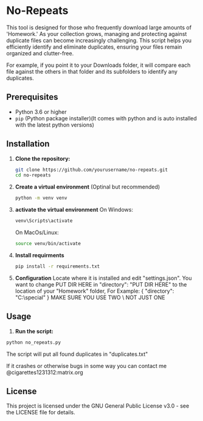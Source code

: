 # No-Repeats
This tool is designed for those who frequently download large amounts of 'Homework.' As your collection grows, managing and protecting against duplicate files can become increasingly challenging. This script helps you efficiently identify and eliminate duplicates, ensuring your files remain organized and clutter-free.


For example, if you point it to your Downloads folder, it will compare each file against the others in that folder and its subfolders to identify any duplicates.

## Prerequisites

- Python 3.6 or higher
- `pip` (Python package installer)(It comes with python and is auto installed with the latest python versions)


## Installation

1. **Clone the repository:**

   ```sh
   git clone https://github.com/yourusername/no-repeats.git
   cd no-repeats

2. **Create a virtual environment** (Optinal but recommended)
   ```sh
   python -m venv venv

3. **activate the virtual environment**
   On Windows:
   ```sh
   venv\Scripts\activate
   ```
   On MacOs/Linux:
   ```sh
   source venv/bin/activate
   
4. **Install requirments**
   ```sh
   pip install -r requirements.txt
   
5. **Configuration**
   Locate where it is installed and edit "settings.json".
   You want to change PUT DIR HERE in "directory": "PUT DIR HERE" to the location of your "Homework" folder, For Example: {
                                                                                                                            "directory": "C:\\special"
                                                                                                                           }
   MAKE SURE YOU USE TWO \\ NOT JUST ONE

 ## Usage

 1. **Run the script:**

   ```sh
   python no_repeats.py
   ```
The script will put all found duplicates in "duplicates.txt"

If it crashes or otherwise bugs in some way you can contact me @cigarettes1231312:matrix.org


## License

This project is licensed under the GNU General Public License v3.0 - see the LICENSE file for details.

   
